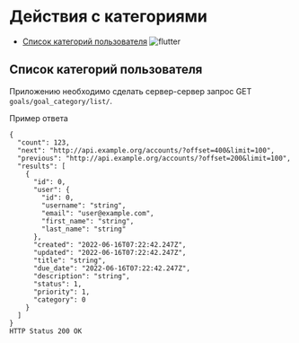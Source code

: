 # Действия с категориями

* [Список категорий пользователя](#список-категорий-пользователя) ![flutter](https://img.shields.io/badge/user-green)


## Список категорий пользователя
Приложению необходимо сделать сервер-сервер запрос GET `goals/goal_category/list/`.

Пример ответа
```
{
  "count": 123,
  "next": "http://api.example.org/accounts/?offset=400&limit=100",
  "previous": "http://api.example.org/accounts/?offset=200&limit=100",
  "results": [
    {
      "id": 0,
      "user": {
        "id": 0,
        "username": "string",
        "email": "user@example.com",
        "first_name": "string",
        "last_name": "string"
      },
      "created": "2022-06-16T07:22:42.247Z",
      "updated": "2022-06-16T07:22:42.247Z",
      "title": "string",
      "due_date": "2022-06-16T07:22:42.247Z",
      "description": "string",
      "status": 1,
      "priority": 1,
      "category": 0
    }
  ]
}
HTTP Status 200 OK
```